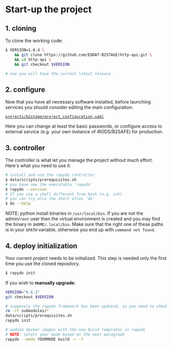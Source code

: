 
# Start-up the project


## 1. cloning 

To clone the working code:

```bash
$ VERSION=1.0.4 \
    && git clone https://github.com/EUDAT-B2STAGE/http-api.git \
    && cd http-api \
    && git checkout $VERSION  

# now you will have the current latest release
```


## 2. configure

Now that you have all necessary software installed, before launching services you should consider editing the main configuration:

[`projects/b2stage/project_configuration.yaml`](projects/b2stage/project_configuration.yaml)

Here you can change at least the basic passwords, or configure access to external service (e.g. your own instance of iRODS/B2SAFE) for production.


## 3. controller

The controller is what let you manage the project without much effort.
Here's what you need to use it:

```bash
# install and use the rapydo controller
$ data/scripts/prerequisites.sh 
# you have now the executable 'rapydo'
$ rapydo --version
# If you use a shell different from bash (e.g. zsh) 
# you can try also the short alias 'do'
$ do --help
```

NOTE: python install binaries in `/usr/local/bin`. If you are not the admin/`root` user then the virtual environment is created and you may find the binary in `$HOME/.local/bin`. Make sure that the right one of these paths is in your `$PATH` variable, otherwise you end up with `command not found`.


## 4. deploy initialization

Your current project needs to be initialized. This step is needed only the first time you use the cloned repository.

```bash
$ rapydo init
```

If you wish to __**manually upgrade**__:

```bash
VERSION="0.6.3"
git checkout $VERSION

# supposely the rapydo framework has been updated, so you need to check:
rm -rf submodules/*
data/scripts/prerequisites.sh
rapydo init

# update docker images with the new build templates in rapydo
# NOTE: select your mode based on the next paragraph
rapydo --mode YOURMODE build -r -f
```
